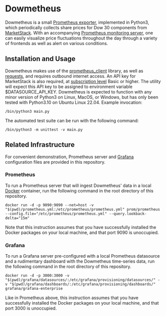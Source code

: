 # Dowmetheus

Dowmetheus is a small [Prometheus exporter](https://prometheus.io/docs/instrumenting/exporters/), implemented in Python3, which periodically collects share prices for Dow 30 components from [MarketStack](https://marketstack.com/documentation). With an accompanying [Prometheus monitoring server](https://prometheus.io), one can easily visualize price fluctuations throughout the day through a variety of frontends as well as alert on various conditions.

## Installation and Usage

Dowmetheus makes use of the [prometheus_client](https://github.com/prometheus/client_python) library, as well as [requests](https://pypi.org/project/requests/), and requires outbound internet access. An API key for MarketStack is also required, at [subscription level](https://marketstack.com/product) Basic or higher. The utility will expect this API key to be assigned to environment variable $DATASOURCE_API_KEY. Dowmetheus is expected to function with any minor version of Python3 on Linux, MacOS, or Windows, but has only been tested with Python3.10 on Ubuntu Linux 22.04. Example invocation:

```/bin/python3 main.py```

The automated test suite can be run with the following command:

```/bin/python3 -m unittest -v main.py```

## Related Infrastructure

For convenient demonstration, Prometheus server and [Grafana](https://grafana.com/) configuration files are provided in this repository.

### Prometheus

To run a Prometheus server that will ingest Dowmetheus' data in a local [Docker](https://www.docker.com/) container, run the following command in the root directory of this repository.

```docker run -d -p 9090:9090 --net=host -v "$(pwd)/prometheus.yml:/etc/prometheus/prometheus.yml" prom/prometheus --config.file="/etc/prometheus/prometheus.yml" --query.lookback-delta="15m"```

Note that this instruction assumes that you have successfully installed the Docker packages on your local machine, and that port 9090 is unoccupied.

### Grafana

To run a Grafana server pre-configured with a local Prometheus datasource and a rudimentary dashboard with the Dowmetheus time-series data, run the following command in the root directory of this repository.

```docker run -d -p 3000:3000 -v "$(pwd)/grafana/datasources/:/etc/grafana/provisioning/datasources/" -v "$(pwd)/grafana/dashboards/:/etc/grafana/provisioning/dashboards/" grafana/grafana-enterprise```

Like in Prometheus above, this instruction assumes that you have successfully installed the Docker packages on your local machine, and that port 3000 is unoccupied.
